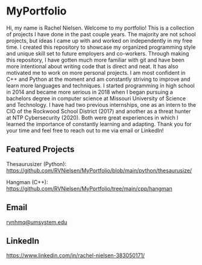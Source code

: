 # MyPortfolio
Hi, my name is Rachel Nielsen. Welcome to my portfolio! This is a collection of projects I have done in the past couple years. The majority are not school projects, but ideas I came up with and worked on independently in my free time. I created this repository to showcase my organized programming style and unique skill set to future employers and co-workers. Through making this repository, I have gotten much more familiar with git and have been more intentional about writing code that is direct and neat. It has also motivated me to work on more personal projects. I am most confident in C++ and Python at the moment and am constantly striving to improve and learn more languages and techniques. I started programming in high school in 2014 and became more serious in 2018 when I began pursuing a bachelors degree in computer science at Missouri University of Science and Technology. I have had two previous internships, one as an intern to the CIO of the Rockwood School District (2017) and another as a threat hunter at NTP Cybersecurity (2020). Both were great experiences in which I learned the importance of constantly learning and adapting. Thank you for your time and feel free to reach out to me via email or LinkedIn!

## Featured Projects
Thesaurusizer (Python): https://github.com/RVNielsen/MyPortfolio/blob/main/python/thesaurusize/

Hangman (C++): https://github.com/RVNielsen/MyPortfolio/tree/main/cpp/hangman

## Email
rvnhmq@umsystem.edu

## LinkedIn
https://www.linkedin.com/in/rachel-nielsen-383050171/
